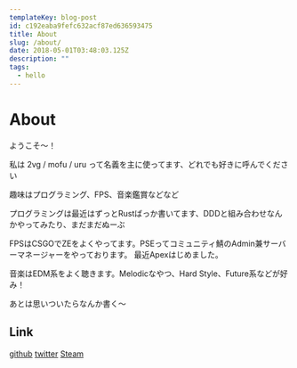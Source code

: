 ```yaml
---
templateKey: blog-post
id: c192eaba9fefc632acf87ed636593475
title: About
slug: /about/
date: 2018-05-01T03:48:03.125Z
description: ""
tags:
  - hello
---
```


# About

ようこそ～！

私は 2vg / mofu / uru って名義を主に使ってます、どれでも好きに呼んでください

趣味はプログラミング、FPS、音楽鑑賞などなど

プログラミングは最近はずっとRustばっか書いてます、DDDと組み合わせなんかやってみたり、まだまだぬーぶ

FPSはCSGOでZEをよくやってます。PSEってコミュニティ鯖のAdmin兼サーバーマネージャーをやっております。
最近Apexはじめました。

音楽はEDM系をよく聴きます。Melodicなやつ、Hard Style、Future系などが好み！

あとは思いついたらなんか書く～

## Link

[github](https://github.com/2vg)
[twitter](https://twitter.com/2vg)
[Steam](https://steamcommunity.com/id/kattanElite)
